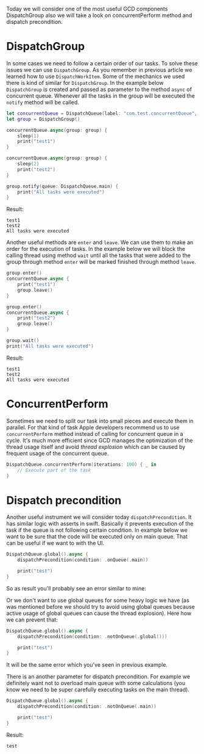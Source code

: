 Today we will consider one of the most useful GCD components DispatchGroup also we will take a look on concurrentPerform method and dispatch precondition.

# DispatchGroup

In some cases we need to follow a certain order of our tasks. To solve these issues we can use `DispatchGroup`. As you remember in previous article we learned how to use `DispatchWorkItem`. Some of the mechanics we used there is kind of similar for `DispatchGroup`. In the example below `DispatchGroup` is created and passed as parameter to the method `async` of concurrent queue. Whenever all the tasks in the group will be executed the `notify` method will be called.

```swift
let concurrentQueue = DispatchQueue(label: "com.test.concurrentQueue", attributes: .concurrent)
let group = DispatchGroup()

concurrentQueue.async(group: group) {
    sleep(1)
    print("test1")
}

concurrentQueue.async(group: group) {
    sleep(2)
    print("test2")
}

group.notify(queue: DispatchQueue.main) {
    print("All tasks were executed")
}
```
Result:
```
test1
test2
All tasks were executed
```

Another useful methods are `enter` and `leave`. We can use them to make an order for the execution of tasks. In the example below we will block the calling thread using method `wait` until all the tasks that were added to the group through method `enter` will be marked finished through method `leave`.

```swift
group.enter()
concurrentQueue.async {
    print("test1")
    group.leave()
}

group.enter()
concurrentQueue.async {
    print("test2")
    group.leave()
}

group.wait()
print("All tasks were executed")
```
Result:
```
test1
test2
All tasks were executed
```

<!-- More complicated example for groups -->

# ConcurrentPerform

Sometimes we need to split our task into small pieces and execute them in parallel. For that kind of task Apple developers recommend us to use `concurrentPerform` method instead of calling for concurrent queue in a cycle. It's much more efficient since GCD manages the optimization of the thread usage itself and avoid *thread explosion* which can be caused by frequent usage of the concurrent queue.

```swift
DispatchQueue.concurrentPerform(iterations: 100) { _ in
    // Execute part of the task
}
```

<!-- Add more complicated example? -->

<!--Performance comparison-->

# Dispatch precondition

Another useful instrument we will consider today `dispatchPrecondition`. It has similar logic with asserts in swift. Basically it prevents execution of the task if the queue is not following certain condition. In example below we want to be sure that the code will be executed only on main queue. That can be useful if we want to with the UI.

```swift
DispatchQueue.global().async {
    dispatchPrecondition(condition: .onQueue(.main))

    print("test")
}
```

So as result you'll probably see an error similar to mine:
<!-- Error image -->

Or we don't want to use global queues for some heavy logic we have (as was mentioned before we should try to avoid using global queues because active usage of global queues can cause the thread explosion). Here how we can prevent that:

```swift
DispatchQueue.global().async {
    dispatchPrecondition(condition: .notOnQueue(.global()))

    print("test")
}
```

It will be the same error which you've seen in previous example.

There is an another parameter for dispatch precondition. For example we definitely want not to overload main queue with some calculations (you know we need to be super carefully executing tasks on the main thread).

```swift
DispatchQueue.global().async {
    dispatchPrecondition(condition: .notOnQueue(.main))

    print("test")
}
```

Result:
```
test
```